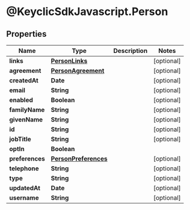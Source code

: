 # @KeyclicSdkJavascript.Person

## Properties
Name | Type | Description | Notes
------------ | ------------- | ------------- | -------------
**links** | [**PersonLinks**](PersonLinks.md) |  | [optional] 
**agreement** | [**PersonAgreement**](PersonAgreement.md) |  | [optional] 
**createdAt** | **Date** |  | [optional] 
**email** | **String** |  | [optional] 
**enabled** | **Boolean** |  | [optional] 
**familyName** | **String** |  | [optional] 
**givenName** | **String** |  | [optional] 
**id** | **String** |  | [optional] 
**jobTitle** | **String** |  | [optional] 
**optIn** | **Boolean** |  | 
**preferences** | [**PersonPreferences**](PersonPreferences.md) |  | [optional] 
**telephone** | **String** |  | [optional] 
**type** | **String** |  | [optional] 
**updatedAt** | **Date** |  | [optional] 
**username** | **String** |  | [optional] 


